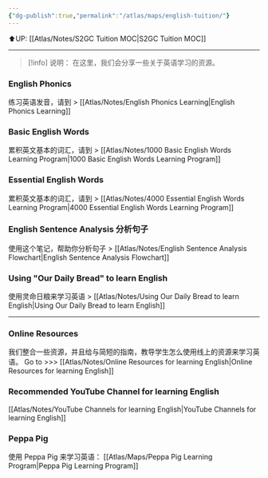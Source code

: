 ```yaml
---
{"dg-publish":true,"permalink":"/atlas/maps/english-tuition/"}
---
```


⬆️UP: [[Atlas/Notes/S2GC Tuition MOC\|S2GC Tuition MOC]]

---
> [!info] 说明：
在这里，我们会分享一些关于英语学习的资源。

### English Phonics
练习英语发音，请到 > [[Atlas/Notes/English Phonics Learning\|English Phonics Learning]]

### Basic English Words
累积英文基本的词汇，请到 > [[Atlas/Notes/1000 Basic English Words Learning Program\|1000 Basic English Words Learning Program]]
### Essential English Words
累积英文基本的词汇，请到 > [[Atlas/Notes/4000 Essential English Words Learning Program\|4000 Essential English Words Learning Program]]

### English Sentence Analysis 分析句子
使用这个笔记，帮助你分析句子 > [[Atlas/Notes/English Sentence Analysis Flowchart\|English Sentence Analysis Flowchart]]

### Using "Our Daily Bread" to learn English
使用灵命日粮来学习英语 > [[Atlas/Notes/Using Our Daily Bread to learn English\|Using Our Daily Bread to learn English]]

---
### Online Resources
我们整合一些资源，并且给与简短的指南，教导学生怎么使用线上的资源来学习英语。
Go to >>> [[Atlas/Notes/Online Resources for learning English\|Online Resources for learning English]]
### Recommended YouTube Channel for learning English
[[Atlas/Notes/YouTube Channels for learning English\|YouTube Channels for learning English]]

### Peppa Pig
使用 Peppa Pig 来学习英语： [[Atlas/Maps/Peppa Pig Learning Program\|Peppa Pig Learning Program]]